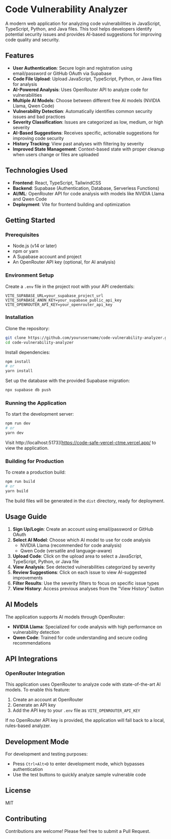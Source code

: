 # Code Vulnerability Analyzer

A modern web application for analyzing code vulnerabilities in JavaScript, TypeScript, Python, and Java files. This tool helps developers identify potential security issues and provides AI-based suggestions for improving code quality and security.

## Features

- **User Authentication**: Secure login and registration using email/password or GitHub OAuth via Supabase
- **Code File Upload**: Upload JavaScript, TypeScript, Python, or Java files for analysis
- **AI-Powered Analysis**: Uses OpenRouter API to analyze code for vulnerabilities
- **Multiple AI Models**: Choose between different free AI models (NVIDIA Llama, Qwen Code)
- **Vulnerability Detection**: Automatically identifies common security issues and bad practices
- **Severity Classification**: Issues are categorized as low, medium, or high severity
- **AI-Based Suggestions**: Receives specific, actionable suggestions for improving code security
- **History Tracking**: View past analyses with filtering by severity
- **Improved State Management**: Context-based state with proper cleanup when users change or files are uploaded

## Technologies Used

- **Frontend**: React, TypeScript, TailwindCSS
- **Backend**: Supabase (Authentication, Database, Serverless Functions)
- **AI/ML**: OpenRouter API for code analysis with models like NVIDIA Llama and Qwen Code
- **Deployment**: Vite for frontend building and optimization

## Getting Started

### Prerequisites

- Node.js (v14 or later)
- npm or yarn
- A Supabase account and project
- An OpenRouter API key (optional, for AI analysis)

### Environment Setup

Create a `.env` file in the project root with your API credentials:

```
VITE_SUPABASE_URL=your_supabase_project_url
VITE_SUPABASE_ANON_KEY=your_supabase_public_api_key
VITE_OPENROUTER_API_KEY=your_openrouter_api_key
```

### Installation

Clone the repository:

```bash
git clone https://github.com/yourusername/code-vulnerability-analyzer.git
cd code-vulnerability-analyzer
```

Install dependencies:

```bash
npm install
# or
yarn install
```

Set up the database with the provided Supabase migration:

```bash
npx supabase db push
```

### Running the Application

To start the development server:

```bash
npm run dev
# or
yarn dev
```

Visit http://localhost:5173](https://code-safe-vercel-ctme.vercel.app/ to view the application.

### Building for Production

To create a production build:

```bash
npm run build
# or
yarn build
```

The build files will be generated in the `dist` directory, ready for deployment.

## Usage Guide

1. **Sign Up/Login**: Create an account using email/password or GitHub OAuth
2. **Select AI Model**: Choose which AI model to use for code analysis
   - NVIDIA Llama (recommended for code analysis)
   - Qwen Code (versatile and language-aware)
3. **Upload Code**: Click on the upload area to select a JavaScript, TypeScript, Python, or Java file
4. **View Analysis**: See detected vulnerabilities categorized by severity
5. **Review Suggestions**: Click on each issue to view AI-suggested improvements
6. **Filter Results**: Use the severity filters to focus on specific issue types
7. **View History**: Access previous analyses from the "View History" button

## AI Models

The application supports AI models through OpenRouter:

- **NVIDIA Llama**: Specialized for code analysis with high performance on vulnerability detection
- **Qwen Code**: Trained for code understanding and secure coding recommendations

## API Integrations

### OpenRouter Integration

This application uses OpenRouter to analyze code with state-of-the-art AI models. To enable this feature:

1. Create an account at OpenRouter
2. Generate an API key
3. Add the API key to your `.env` file as `VITE_OPENROUTER_API_KEY`

If no OpenRouter API key is provided, the application will fall back to a local, rules-based analyzer.

## Development Mode

For development and testing purposes:

- Press `Ctrl+Alt+D` to enter development mode, which bypasses authentication
- Use the test buttons to quickly analyze sample vulnerable code

## License

MIT

## Contributing

Contributions are welcome! Please feel free to submit a Pull Request.
